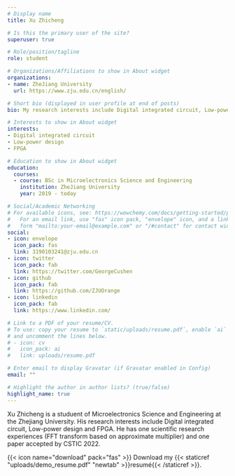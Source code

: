 ```yaml
---
# Display name
title: Xu Zhicheng

# Is this the primary user of the site?
superuser: true

# Role/position/tagline
role: student

# Organizations/Affiliations to show in About widget
organizations:
- name: ZheJiang University
  url: https://www.zju.edu.cn/english/

# Short bio (displayed in user profile at end of posts)
bio: My research interests include Digital integrated circuit, Low-power design, FPGA.

# Interests to show in About widget
interests:
- Digital integrated circuit
- Low-power design
- FPGA

# Education to show in About widget
education:
  courses:
  - course: BSc in Microelectronics Science and Engineering
    institution: ZheJiang University
    year: 2019 - today

# Social/Academic Networking
# For available icons, see: https://wowchemy.com/docs/getting-started/page-builder/#icons
#   For an email link, use "fas" icon pack, "envelope" icon, and a link in the
#   form "mailto:your-email@example.com" or "/#contact" for contact widget.
social:
- icon: envelope
  icon_pack: fas
  link: 3190103241@zju.edu.cn
- icon: twitter
  icon_pack: fab
  link: https://twitter.com/GeorgeCushen
- icon: github
  icon_pack: fab
  link: https://github.com/ZJUOrange
- icon: linkedin
  icon_pack: fab
  link: https://www.linkedin.com/

# Link to a PDF of your resume/CV.
# To use: copy your resume to `static/uploads/resume.pdf`, enable `ai` icons in `params.toml`, 
# and uncomment the lines below.
# - icon: cv
#   icon_pack: ai
#   link: uploads/resume.pdf

# Enter email to display Gravatar (if Gravatar enabled in Config)
email: ""

# Highlight the author in author lists? (true/false)
highlight_name: true
---
```


Xu Zhicheng is a studuent of Microelectronics Science and Engineering at the Zhejiang University. His research interests include Digital integrated circuit, Low-power design and FPGA. He has one scientific research experiences (FFT transform based on approximate multiplier) and one paper accepted by CSTIC 2022.


{{< icon name="download" pack="fas" >}} Download my {{< staticref "uploads/demo_resume.pdf" "newtab" >}}resumé{{< /staticref >}}.
